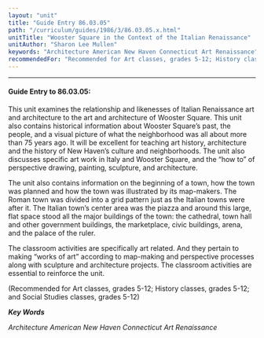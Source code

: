 ```yaml
---
layout: "unit"
title: "Guide Entry 86.03.05"
path: "/curriculum/guides/1986/3/86.03.05.x.html"
unitTitle: "Wooster Square in the Context of the Italian Renaissance"
unitAuthor: "Sharon Lee Mullen"
keywords: "Architecture American New Haven Connecticut Art Renaissance"
recommendedFor: "Recommended for Art classes, grades 5-12; History classes, grades 5-12; and Social Studies classes, grades 5-12"
---
```

<body>
<hr/>
 <h4>
  Guide Entry to 86.03.05:
 </h4>
 This unit examines the relationship and likenesses of Italian Renaissance art and architecture to the art and architecture of Wooster Square. This unit also contains historical information about Wooster Square’s past, the people, and a visual picture of what the neighborhood was all about more than 75 years ago. It will be excellent for teaching art history, architecture and the history of New Haven’s culture and neighborhoods. The unit also discusses specific art work in Italy and Wooster Square, and the “how to” of perspective drawing, painting, sculpture, and architecture.
 <p>
  The unit also contains information on the beginning of a town, how the town was planned and how the town was illustrated by its map-makers. The Roman town was divided into a grid pattern just as the Italian towns were after it. The Italian town’s center area was the piazza and around this large, flat space stood all the major buildings of the town: the cathedral, town hall and other government buildings, the marketplace, civic buildings, arena, and the palace of the ruler.
 </p>
 <p>
  The classroom activities are specifically art related. And they pertain to making “works of art” according to map-making and perspective processes along with sculpture and architecture projects. The classroom activities are essential to reinforce the unit.
 </p>
 <p>
  (Recommended for Art classes, grades 5-12; History classes, grades 5-12; and Social Studies classes, grades 5-12)
 </p>
<p>
  <b>
   <i>
    Key Words
   </i>
  </b>
  <br/>
 </p>
 <p>
  <i>
   Architecture American New Haven Connecticut Art Renaissance
  </i>
 </p>

</body>